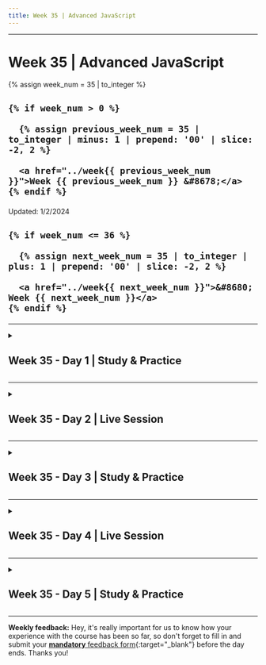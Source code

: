 ```yaml
---
title: Week 35 | Advanced JavaScript
---
```


<hr class="mb-0">

<h1 id="{{ Week 35-Advanced JavaScript | slugify }}">
  <span class="week-prefix">Week 35 |</span> Advanced JavaScript
</h1>

<div class="week-controls">

  {% assign week_num = 35 | to_integer %}

  <h2 class="week-controls__previous_week">

    
    {% if week_num > 0 %}

      {% assign previous_week_num = 35 | to_integer | minus: 1 | prepend: '00' | slice: -2, 2 %}

      <a href="../week{{ previous_week_num }}">Week {{ previous_week_num }} &#8678;</a>
    {% endif %}

  </h2>

  <span>Updated: 1/2/2024</span>

  <h2 class="week-controls__next_week">

    
    {% if week_num <= 36 %}

      {% assign next_week_num = 35 | to_integer | plus: 1 | prepend: '00' | slice: -2, 2 %}

      <a href="../week{{ next_week_num }}">&#8680; Week {{ next_week_num }}</a>
    {% endif %}

  </h2>

</div>

---

<!-- Week 35 - Day 1 | Study & Practice -->
<details markdown="1">
  <summary>
    <h2>
      <span class="summary-day">Week 35 - Day 1</span> | Study & Practice</h2>
  </summary>

### Schedule

  - **Study & Practice**
  - **Work on Project (Group/Personal)**

<!-- Study Plan -->

<!-- Summary -->

<!-- Exercises -->

<!-- Extra Resources -->

<!-- Sources and Attributions -->
  
</details>

<hr class="mt-1">

<!-- Week 35 - Day 2 | Live Session -->
<details markdown="1">
  <summary>
    <h2>
      <span class="summary-day">Week 35 - Day 2</span> | Live Session</h2>
  </summary>

### Schedule

  - **Live Session**
  - **Practice**
  - **Work on Project (Group/Personal)**

<!-- Study Plan -->

<!-- Summary -->

<!-- Exercises -->

<!-- Extra Resources -->

<!-- Sources and Attributions -->
  
</details>

<hr class="mt-1">

<!-- Week 35 - Day 3 | Study & Practice -->
<details markdown="1">
  <summary>
    <h2>
      <span class="summary-day">Week 35 - Day 3</span> | Study & Practice</h2>
  </summary>

### Schedule

  - **Study & Practice**
  - **Work on Project (Group/Personal)**

<!-- Study Plan -->

<!-- Summary -->

<!-- Exercises -->

<!-- Extra Resources -->

<!-- Sources and Attributions -->
  
</details>

<hr class="mt-1">

<!-- Week 35 - Day 4 | Live Session -->
<details markdown="1">
  <summary>
    <h2>
      <span class="summary-day">Week 35 - Day 4</span> | Live Session</h2>
  </summary>

### Schedule

  - **Live Session**
  - **Practice**
  - **Work on Project (Group/Personal)**

<!-- Study Plan -->

<!-- Summary -->

<!-- Exercises -->

<!-- Extra Resources -->

<!-- Sources and Attributions -->
  
</details>

<hr class="mt-1">

<!-- Week 35 - Day 5 | Study & Practice -->
<details markdown="1">
  <summary>
    <h2>
      <span class="summary-day">Week 35 - Day 5</span> | Study & Practice</h2>
  </summary>

### Schedule

  - **Study & Practice**
  - **Work on Project (Group/Personal)**

<!-- Study Plan -->

<!-- Summary -->

<!-- Exercises -->

<!-- Extra Resources -->

<!-- Sources and Attributions -->
  
</details>


<hr class="mt-1">

**Weekly feedback:** Hey, it's really important for us to know how your experience with the course has been so far, so don't forget to fill in and submit your [**mandatory** feedback form](https://forms.gle/S6Zg3bbS2uuwsSZF9){:target="_blank"} before the day ends. Thanks you!

